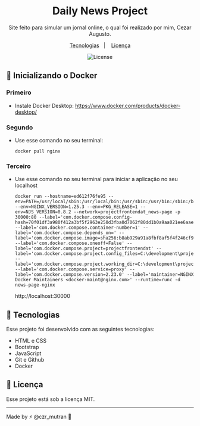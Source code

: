 <h1 align="center"> Daily News Project </h1>

<p align="center">
Site feito para simular um jornal online, o qual foi realizado por mim, Cezar Augusto.
</p>

<p align="center">
  <a href="#-tecnologias">Tecnologias</a>&nbsp;&nbsp;&nbsp;|&nbsp;&nbsp;&nbsp;
  <a href="#memo-licença">Licença</a>
</p>

<p align="center">
  <img alt="License" src="https://img.shields.io/static/v1?label=license&message=MIT&color=49AA26&labelColor=000000">
</p>

## 🐳 Inicializando o Docker
  ### Primeiro
  - Instale Docker Desktop: https://www.docker.com/products/docker-desktop/ 
  ### Segundo
  - Use esse comando no seu terminal:
                  
        docker pull nginx

  ### Terceiro 
  - Use esse comando no seu terminal para iniciar a aplicação no seu localhost 

        docker run --hostname=ed612f76fe95 --env=PATH=/usr/local/sbin:/usr/local/bin:/usr/sbin:/usr/bin:/sbin:/bin --env=NGINX_VERSION=1.25.3 --env=PKG_RELEASE=1 --env=NJS_VERSION=0.8.2 --network=projectfrontendat_news-page -p 30000:80 --label='com.docker.compose.config-hash=70f01df3a980f412a3bf5f2963e250d3fba0d7062f80dd1b0a9aa021ee6aae3c' --label='com.docker.compose.container-number=1' --label='com.docker.compose.depends_on=' --label='com.docker.compose.image=sha256:b8ab929a91a8fbf8af5f4f246cf95f2f18c0493f8593936c74d21c05fe2da5e2' --label='com.docker.compose.oneoff=False' --label='com.docker.compose.project=projectfrontendat' --label='com.docker.compose.project.config_files=C:\development\projectFrontEndAt\compose.yaml' --label='com.docker.compose.project.working_dir=C:\development\projectFrontEndAt' --label='com.docker.compose.service=proxy' --label='com.docker.compose.version=2.23.0' --label='maintainer=NGINX Docker Maintainers <docker-maint@nginx.com>' --runtime=runc -d news-page-nginx

    http://localhost:30000

## 🚀 Tecnologias

Esse projeto foi desenvolvido com as seguintes tecnologias:

- HTML e CSS
- Bootstrap
- JavaScript
- Git e Github
- Docker

## :memo: Licença

Esse projeto está sob a licença MIT.

---

Made by ⚡ @czr_mutran :wave: 

